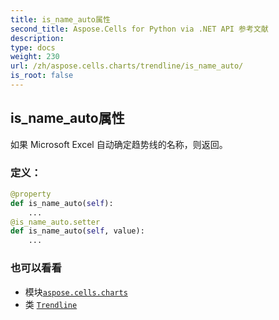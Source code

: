 ```yaml
---
title: is_name_auto属性
second_title: Aspose.Cells for Python via .NET API 参考文献
description:
type: docs
weight: 230
url: /zh/aspose.cells.charts/trendline/is_name_auto/
is_root: false
---
```

## is_name_auto属性

如果 Microsoft Excel 自动确定趋势线的名称，则返回。
### 定义：
```python
@property
def is_name_auto(self):
    ...
@is_name_auto.setter
def is_name_auto(self, value):
    ...
```

### 也可以看看
* 模块[`aspose.cells.charts`](../../)
* 类 [`Trendline`](/cells/python-net/zh/aspose.cells.charts/trendline)

